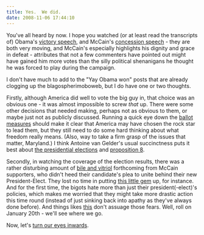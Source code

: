 ```yaml
--- 
title: Yes.  We did.
date: 2008-11-06 17:44:10
--- 
```

You've all heard by now.  I hope you watched (or at least read the transcripts of) Obama's [victory speech][vicspeech], and McCain's [concession speech][conspeech] - they are both very moving, and McCain's especially highlights his dignity and grace in defeat - attributes that not a few commenters have pointed out might have gained him more votes than the silly political shenanigans he thought he was forced to play during the campaign.

I don't have much to add to the "Yay Obama won" posts that are already clogging up the blagospherimoboweb, but I do have one or two thoughts.

Firstly, although America did well to vote the big guy in, that choice was an obvious one - it was almost impossible to screw *that* up.  There were some other decisions that needed making, perhaps not as obvious to them, or maybe just not as publicly discussed.  Running a quick eye down the [ballot measures][] should make it clear that America may have chosen the rock star to lead them, but they still need to do some hard thinking about what freedom really means. (Also, way to take a firm grasp of the issues that matter, Maryland.)  I think Antoine van Gelder's usual succinctness puts it best about [the presidential elections][antpass] and [proposition 8][antfail].

Secondly, in watching the coverage of the election results, there was a rather disturbing amount of [bile and vitriol][nigpres] forthcoming from McCain supporters, who didn't heed their candidate's plea to unite behind their new President-Elect. They lost no time in putting [this little gem][obamaimpeach] up, for instance. And for the first time, the bigots hate more than just their president(-elect)'s policies, which makes me worried that they might take more drastic action this time round (instead of just sinking back into apathy as they've always done before).  And things likes [this][assobama] don't assuage those fears.  Well, roll on January 20th - we'll see where we go.

Now, let's [turn our eyes inwards][sadec].

[vicspeech]: http://latimesblogs.latimes.com/washington/2008/11/barack-obama.html
[conspeech]: http://www.belfasttelegraph.co.uk/news/world-news/us-election/transcript-john-mccains-concession-speech-14038426.html
[ballot measures]: http://edition.cnn.com/ELECTION/2008/results/ballot.measures/
[antpass]: http://generation7.wordpress.com/2008/11/06/pass/
[antfail]: http://generation7.wordpress.com/2008/11/06/fail/
[obamaimpeach]: http://www.obamaimpeachment.org/
[nigpres]: http://search.twitter.com/search?q=nigger%20president
[assobama]: http://blog.seattlepi.nwsource.com/thebigblog/archives/129063.asp
[sadec]: http://en.wikipedia.org/wiki/South_African_Democratic_Congress
